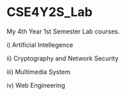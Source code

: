 # CSE4Y2S_Lab

My 4th Year 1st Semester Lab courses.

i) Artificial Intellegence

ii) Cryptography and Network Security

iii) Multimedia System

iv) Web Engineering